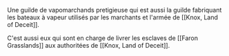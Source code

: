 Une guilde de vapomarchands pretigieuse qui est aussi la guilde fabriquant les bateaux à vapeur utilisés par les marchants et l'armée de [[Knox, Land of Deceit]]. 

C'est aussi eux qui sont en charge de livrer les esclaves de [[Faron Grasslands]] aux authoritées de [[Knox, Land of Deceit]].
